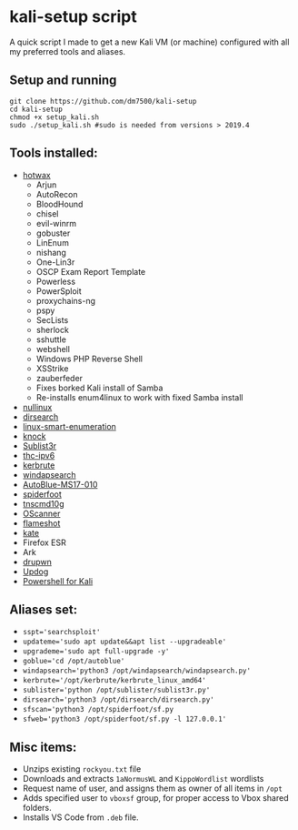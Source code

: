 # kali-setup script

A quick script I made to get a new Kali VM (or machine) configured with all my preferred tools and aliases.

## Setup and running
```shell
git clone https://github.com/dm7500/kali-setup
cd kali-setup
chmod +x setup_kali.sh
sudo ./setup_kali.sh #sudo is needed from versions > 2019.4 
```

## Tools installed:
- [hotwax](https://github.com/BrashEndeavours/hotwax)
  - Arjun
  - AutoRecon
  - BloodHound
  - chisel
  - evil-winrm
  - gobuster
  - LinEnum
  - nishang
  - One-Lin3r
  - OSCP Exam Report Template
  - Powerless
  - PowerSploit
  - proxychains-ng
  - pspy
  - SecLists
  - sherlock
  - sshuttle
  - webshell
  - Windows PHP Reverse Shell
  - XSStrike
  - zauberfeder
  - Fixes borked Kali install of Samba
  - Re-installs enum4linux to work with fixed Samba install
- [nullinux](https://github.com/m8r0wn/nullinux)
- [dirsearch](https://github.com/maurosoria/dirsearch)
- [linux-smart-enumeration](https://github.com/diego-treitos/linux-smart-enumeration)
- [knock](https://github.com/guelfoweb/knock)
- [Sublist3r](https://github.com/aboul3la/Sublist3r)
- [thc-ipv6](https://github.com/vanhauser-thc/thc-ipv6)
- [kerbrute](https://github.com/ropnop/kerbrute)
- [windapsearch](https://github.com/ropnop/windapsearch)
- [AutoBlue-MS17-010](https://github.com/3ndG4me/AutoBlue-MS17-010)
- [spiderfoot](https://github.com/smicallef/spiderfoot.git)
- [tnscmd10g](https://tools.kali.org/vulnerability-analysis/tnscmd10g)
- [OScanner](http://www.cqure.net/wp/tools/database/oscanner/)
- [flameshot](https://flameshot.js.org/#/)
- [kate](https://kate-editor.org/)
- Firefox ESR
- Ark
- [drupwn](https://github.com/immunIT/drupwn)
- [Updog](https://github.com/sc0tfree/updog)
- [Powershell for Kali](https://www.kali.org/tutorials/installing-powershell-on-kali-linux/)

## Aliases set:
- `sspt='searchsploit'`
- `updateme='sudo apt update&&apt list --upgradeable'`
- `upgrademe='sudo apt full-upgrade -y'`
- `goblue='cd /opt/autoblue'`
- `windapsearch='python3 /opt/windapsearch/windapsearch.py'`
- `kerbrute='/opt/kerbrute/kerbrute_linux_amd64'`
- `sublister='python /opt/sublister/sublist3r.py'`
- `dirsearch='python3 /opt/dirsearch/dirsearch.py'`
- `sfscan='python3 /opt/spiderfoot/sf.py`
- `sfweb='python3 /opt/spiderfoot/sf.py -l 127.0.0.1'`

## Misc items:
- Unzips existing `rockyou.txt` file
- Downloads and extracts `1aNormusWL` and `KippoWordlist` wordlists
- Request name of user, and assigns them as owner of all items in `/opt`
- Adds specified user to `vboxsf` group, for proper access to Vbox shared folders.
- Installs VS Code from `.deb` file.